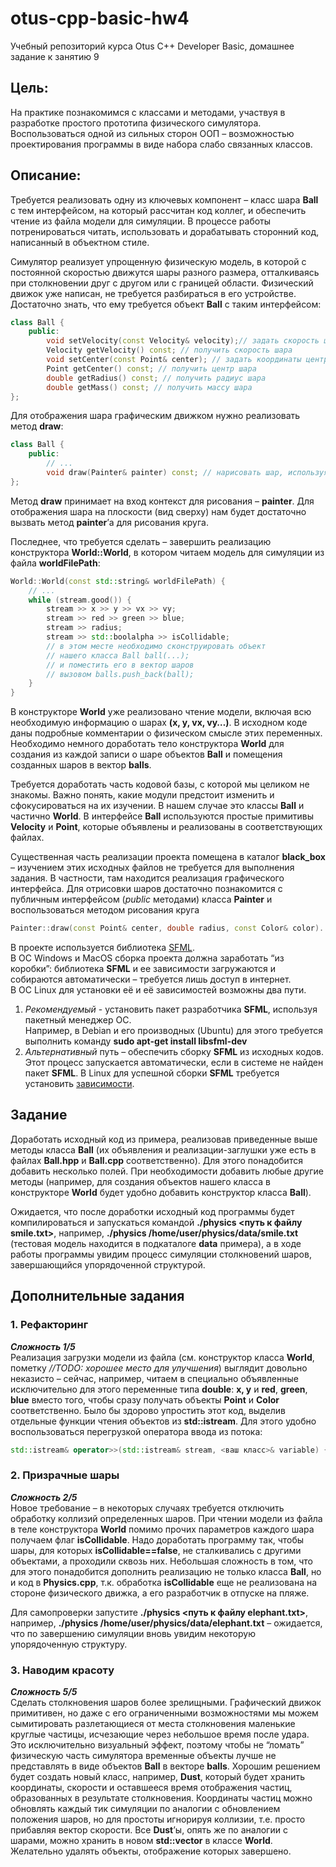 # otus-cpp-basic-hw4
Учебный репозиторий курса Otus C++ Developer Basic, домашнее задание к занятию 9

## Цель:

На практике познакомимся с классами и методами, участвуя в разработке простого прототипа физического симулятора.
Воспользоваться одной из сильных сторон ООП – возможностью проектирования программы в виде набора слабо связанных классов.

## Описание:

Требуется реализовать одну из ключевых компонент – класс шара **Ball** с тем
интерфейсом, на который рассчитан код коллег, и обеспечить чтение из файла модели
для симуляции. В процессе работы потренироваться читать, использовать и
дорабатывать сторонний код, написанный в объектном стиле.

Симулятор реализует упрощенную физическую модель, в которой с постоянной
скоростью движутся шары разного размера, отталкиваясь при столкновении друг с
другом или с границей области. Физический движок уже написан, не требуется
разбираться в его устройстве. Достаточно знать, что ему требуется объект **Ball** с
таким интерфейсом:
``` C++
class Ball {
    public:
        void setVelocity(const Velocity& velocity);// задать скорость шара
        Velocity getVelocity() const; // получить скорость шара
        void setCenter(const Point& center); // задать координаты центра шара
        Point getCenter() const; // получить центр шара
        double getRadius() const; // получить радиус шара
        double getMass() const; // получить массу шара
};
```
Для отображения шара графическим движком нужно реализовать метод **draw**:
``` C++
class Ball {
    public:
        // ...
        void draw(Painter& painter) const; // нарисовать шар, используя painter
};
```
Метод **draw** принимает на вход контекст для рисования – **painter**. Для отображения
шара на плоскости (вид сверху) нам будет достаточно вызвать метод **painter**’а для
рисования круга.

Последнее, что требуется сделать – завершить реализацию конструктора **World::World**, 
в котором читаем модель для симуляции из файла **worldFilePath**:
```C++
World::World(const std::string& worldFilePath) {
    // ...
    while (stream.good()) {
        stream >> x >> y >> vx >> vy;
        stream >> red >> green >> blue;
        stream >> radius;
        stream >> std::boolalpha >> isCollidable;
        // в этом месте необходимо сконструировать объект
        // нашего класса Ball ball(...);
        // и поместить его в вектор шаров
        // вызовом balls.push_back(ball);
    }
}
```
В конструкторе **World** уже реализовано чтение модели, включая всю необходимую информацию 
о шарах **(x, y, vx, vy…)**. В исходном коде даны подробные комментарии о физическом смысле этих переменных. 
Необходимо немного доработать тело конструктора **World** для создания из каждой записи о шаре объектов **Ball** и помещения созданных шаров в вектор **balls**.

Требуется доработать часть кодовой базы, с которой мы целиком не знакомы. 
Важно понять, какие модули предстоит изменить и сфокусироваться на их изучении. В нашем случае это классы **Ball** и 
частично **World**. В интерфейсе **Ball** используются простые примитивы **Velocity** и **Point**, которые объявлены и 
реализованы в соответствующих файлах.

Существенная часть реализации проекта помещена в каталог **black_box** – изучением этих исходных файлов не требуется для 
выполнения задания. В частности, там находится реализация графического интерфейса. 
Для отрисовки шаров достаточно познакомится с публичным интерфейсом (*public* методами) класса **Painter** и
воспользоваться методом рисования круга 
```C++
Painter::draw(const Point& center, double radius, const Color& color).
```

В проекте используется библиотека [SFML](https://www.sfml-dev.org/).<br>
В ОС Windows и MacOS сборка проекта должна заработать “из коробки”: библиотека **SFML** и ее зависимости загружаются и собираются автоматически – требуется лишь доступ в интернет.<br>
В ОС Linux для установки её и её зависимостей возможны два пути.
1. *Рекомендуемый* - установить пакет разработчика **SFML**, используя пакетный
менеджер ОС.<br>
Например, в Debian и его производных (Ubuntu) для этого требуется выполнить
команду **sudo apt-get install libsfml-dev**
2. *Альтернативный* путь – обеспечить сборку **SFML** из исходных кодов. Этот
процесс запускается автоматически, если в системе не найден пакет **SFML**. В Linux для успешной сборки **SFML** требуется установить [зависимости](https://www.sfml-dev.org/tutorials/2.6/compile-with-cmake.php#installing-dependencies).

## Задание

Доработать исходный код из примера, реализовав приведенные выше методы класса
**Ball** (их объявления и реализации-заглушки уже есть в файлах **Ball.hpp** и **Ball.сpp** соответственно). Для этого понадобится добавить несколько полей. При необходимости добавить любые другие методы (например, для создания объектов нашего класса в конструкторе **World** будет удобно добавить конструктор класса **Ball**).

Ожидается, что после доработки исходный код программы будет компилироваться и
запускаться командой **./physics <путь к файлу smile.txt>**, например, **./physics
/home/user/physics/data/smile.txt** (тестовая модель находится в подкаталоге **data** примера), а в ходе работы программы увидим процесс симуляции столкновений
шаров, завершающийся упорядоченной структурой.

## Дополнительные задания
### 1. Рефакторинг
***Сложность 1/5***<br>
Реализация загрузки модели из файла (см. конструктор класса **World**, пометку *//TODO: хорошее место для улучшения*) выглядит довольно неказисто – сейчас, например, читаем в специально объявленные исключительно для этого переменные типа **double**: **x, y** и **red**, **green**, **blue** вместо того, чтобы сразу получать объекты **Point** и **Color** соответственно. Было бы здорово упростить этот код, выделив отдельные функции чтения объектов из **std::istream**. Для этого удобно воспользоваться перегрузкой оператора ввода из потока:
```C++
std::istream& operator>>(std::istream& stream, <ваш класс>& variable) {...}
```
### 2. Призрачные шары
***Сложность 2/5***<br>
Новое требование – в некоторых случаях требуется отключить обработку коллизий определенных шаров. При чтении модели из файла в теле конструктора **World** помимо прочих параметров каждого шара получаем флаг **isCollidable**. Надо доработать программу так, чтобы шары, для которых **isCollidable==false**, не сталкивались с другими объектами, а проходили сквозь них. Небольшая сложность в том, что для этого понадобится дополнить реализацию не только класса **Ball**, но и код в **Physics.cpp**, т.к. обработка **isCollidable** еще не реализована на стороне физического движка, а его разработчик в отпуске на пляже.

Для самопроверки запустите **./physics <путь к файлу elephant.txt>**, например, **./physics /home/user/physics/data/elephant.txt** – ожидается, что по завершению симуляции вновь увидим некоторую упорядоченную структуру.

### 3. Наводим красоту
***Сложность 5/5***<br>
Сделать столкновения шаров более зрелищными. Графический движок
примитивен, но даже с его ограниченными возможностями мы можем сымитировать разлетающиеся от места столкновения маленькие круглые частицы, исчезающие через небольшое время после удара. Это исключительно визуальный эффект, поэтому чтобы не “ломать” физическую часть симулятора временные объекты лучше не представлять в виде объектов **Ball** в векторе **balls**. Хорошим решением будет создать новый класс, например, **Dust**, который будет хранить координаты, скорости и оставшееся время отображения частиц, образованных в результате столкновения. Координаты частиц можно обновлять каждый тик симуляции по аналогии с обновлением положения шаров, но для простоты игнорируя коллизии, т.е. просто прибавляя вектор скорости.
Все **Dust**’ы, опять же по аналогии с шарами, можно хранить в новом **std::vector** в
классе **World**. Желательно удалять объекты, отображение которых завершено.


